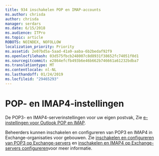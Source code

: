 ```yaml
---
title: 934 inschakelen POP en IMAP-accounts
ms.author: chrisda
author: chrisda
manager: serdars
ms.date: 6/15/2018
ms.audience: ITPro
ms.topic: article
ROBOTS: NOINDEX, NOFOLLOW
localization_priority: Priority
ms.assetid: 2e07bd5a-5aad-41a9-aaba-6b2bedaf92f9
ms.openlocfilehash: 03d575fbcb248007c8d8931f38652fc74051f0d1
ms.sourcegitcommit: e2864efcfb493b6e46b662b746661a61232bdba7
ms.translationtype: MT
ms.contentlocale: nl-NL
ms.lasthandoff: 01/24/2019
ms.locfileid: "29465293"
---
```

# <a name="pop-and-imap4-settings"></a>POP- en IMAP4-instellingen

De POP3- en IMAP4-serverinstellingen voor uw eigen postvak, Zie [e-instellingen voor Outlook POP en IMAP](https://support.office.com/article/8361e398-8af4-4e97-b147-6c6c4ac95353.aspx).
  
Beheerders kunnen inschakelen en configureren van POP3 en IMAP4 in Exchange-organisaties voor gebouwen. Zie [inschakelen en configureren van POP3 op Exchange-servers](https://technet.microsoft.com/library/bb124934.aspx) en [inschakelen en IMAP4 op Exchange-servers configureren](https://technet.microsoft.com/library/bb124489.aspx)voor meer informatie.
  

